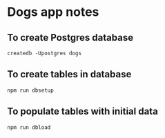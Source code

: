 # Dogs app notes

## To create Postgres database

```script
createdb -Upostgres dogs
```

## To create tables in database

```script
npm run dbsetup
```

## To populate tables with initial data

```script
npm run dbload
```
